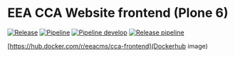 # EEA CCA Website frontend (Plone 6)
[![Release](https://img.shields.io/github/v/release/eea/eea-website-frontend?sort=semver)](https://github.com/eea/eea-website-frontend/releases)
[![Pipeline](https://ci.eionet.europa.eu/buildStatus/icon?job=volto/eea-website-frontend/master&subject=master)](https://ci.eionet.europa.eu/view/Github/job/volto/job/eea-website-frontend/job/master/display/redirect)
[![Pipeline develop](https://ci.eionet.europa.eu/buildStatus/icon?job=volto%2Feea-website-frontend%2Fdevelop&subject=develop)](https://ci.eionet.europa.eu/view/Github/job/volto/job/eea-website-frontend/job/develop/lastBuild/display/redirect)
[![Release pipeline](https://ci.eionet.europa.eu/buildStatus/icon?job=volto%2Feea-website-frontend%2F1.0.0-alpha.1&build=last&subject=release%20v1.0.0-alpha.1%20pipeline)](https://ci.eionet.europa.eu/view/Github/job/volto/job/eea-website-frontend/job/1.0.0-alpha.1/lastBuild/display/redirect/)

[https://hub.docker.com/r/eeacms/cca-frontend](Dockerhub image)
